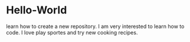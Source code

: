 # Hello-World
learn how to create a new repository.
I am very interested to learn how to code. I love play sportes and try new cooking recipes. 
